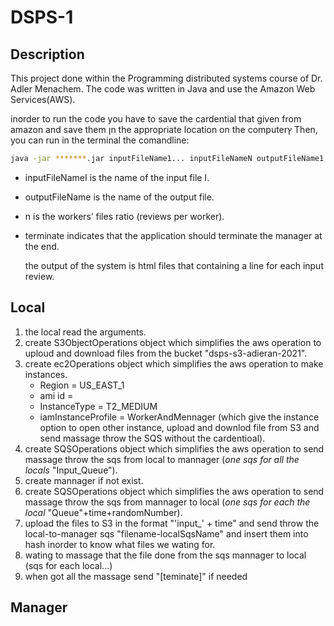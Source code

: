 # DSPS-1
Description
----
This project done within the Programming distributed systems course of Dr. Adler Menachem.
The code was written in Java and use the Amazon Web Services(AWS).

inorder to run the code you have to save the cardential that given from amazon and save them ןn the appropriate location on the computerץ
Then, you can run in the terminal the comandline:
```bash
java -jar *******.jar inputFileName1... inputFileNameN outputFileName1... outputFileNameN n [terminate]
```
* inputFileNameI is the name of the input file I.
* outputFileName is the name of the output file.
* n is the workers’ files ratio (reviews per worker).
* terminate indicates that the application should terminate the manager at the end.

  the output of the system is html files that containing a line for each input review.
  
Local
----
1. the local read the arguments.
2. create S3ObjectOperations object which simplifies the aws operation to uploud and download files from the bucket "dsps-s3-adieran-2021".
3. create ec2Operations object which simplifies the aws operation to make instances.
    * Region = US_EAST_1
    * ami id = 
    * InstanceType = T2_MEDIUM
    * iamInstanceProfile = WorkerAndMennager (which give the instance option to open other instance, upload and downlod file from S3 and send massage throw the SQS without the cardentioal).
4. create SQSOperations object which simplifies the aws operation to send massage throw the sqs from local to mannager (*one sqs for all the locals* "Input_Queue").
5. create mannager if not exist.
6. create SQSOperations object which simplifies the aws operation to send massage throw the sqs from mannager to local (*one sqs for each the local* "Queue"+time+randomNumber).
7. upload the files to S3 in the format "'input_' + time" and send throw the local-to-manager sqs "filename-localSqsName" and insert them into hash inorder to know what files we wating for.
8. wating to massage that the file done from the sqs mannager to local (sqs for each local...)
9. when got all the massage send "[teminate]" if needed

  
Manager
----
